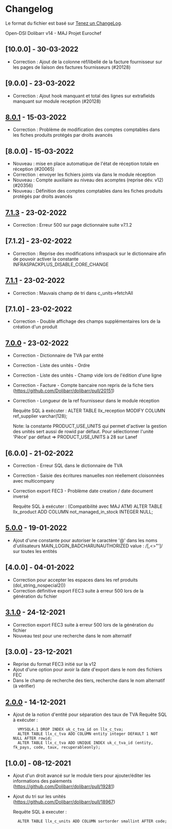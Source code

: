 # Changelog
Le format du fichier est basé sur [Tenez un ChangeLog](http://keepachangelog.com/fr/1.0.0/).

Open-DSI Dolibarr v14 - MAJ Projet Eurochef

## [10.0.0] - 30-03-2022
- Correction : Ajout de la colonne réf/libellé de la facture fournisseur sur les pages de liaison des factures fournisseurs (#20128)

## [9.0.0] - 23-03-2022
- Correction : Ajout hook manquant et total des lignes sur extrafields manquant sur module reception (#20128)

## [8.0.1] - 15-03-2022
- Correction : Problème de modification des comptes comptables dans les fiches produits protégés par droits avancés

## [8.0.0] - 15-03-2022
- Nouveau : mise en place automatique de l'état de réception totale en réception (#20065)
- Correction : envoyer les fichiers joints via dans le module réception
- Nouveau : Compte auxiliaire au niveau des acomptes (reprise dév. v12) (#20356)
- Nouveau : Définition des comptes comptables dans les fiches produits protégés par droits avancés

## [7.1.3] - 23-02-2022
- Correction : Erreur 500 sur page dictionnaire suite v7.1.2

## [7.1.2] - 23-02-2022
- Correction : Reprise des modifications infraspack sur le dictionnaire afin de pouvoir activer la constante INFRASPACKPLUS_DISABLE_CORE_CHANGE

## [7.1.1] - 23-02-2022
- Correction : Mauvais champ de tri dans c_units->fetchAll

## [7.1.0] - 23-02-2022
- Correction - Double affichage des champs supplémentaires lors de la création d'un produit

## [7.0.0] - 23-02-2022
- Correction - Dictionnaire de TVA par entité
- Correction - Liste des unités - Ordre
- Correction - Liste des unités - Champ vide lors de l'édition d'une ligne
- Correction - Facture - Compte bancaire non repris de la fiche tiers (https://github.com/Dolibarr/dolibarr/pull/20151)
- Correction - Longueur de la ref fournisseur dans le module réception

	Requête SQL à exécuter :
    ALTER TABLE llx_reception MODIFY COLUMN ref_supplier varchar(128);

    Note: la constante PRODUCT_USE_UNITS qui permet d'activer la gestion des unités sert aussi de rowid par défaut. 
          Pour sélectionner l'unité 'Pièce' par défaut => PRODUCT_USE_UNITS à 28 sur Lanef 

## [6.0.0] - 21-02-2022
- Correction - Erreur SQL dans le dictionnaire de TVA
- Correction - Saisie des écritures manuelles non réellement cloisonnées avec multicompany
- Correction export FEC3 - Problème date creation / date document inversé
  
	Requête SQL à exécuter : (Compatibilité avec MAJ ATM)
  	ALTER TABLE llx_product ADD COLUMN not_managed_in_stock INTEGER NULL;

## [5.0.0] - 19-01-2022
- Ajout d'une constante pour autoriser le caractère '@' dans les noms d'utilisateurs
	MAIN_LOGIN_BADCHARUNAUTHORIZED		value : /[,<>"\']/	sur toutes les entités

## [4.0.0] - 04-01-2022
- Correction pour accepter les espaces dans les ref produits (dol_string_nospecial2())
- Correction définitive export FEC3 suite à erreur 500 lors de la génération du fichier

## [3.1.0] - 24-12-2021
- Correction export FEC3 suite à erreur 500 lors de la génération du fichier
- Nouveau test pour une recherche dans le nom alternatif

## [3.0.0] - 23-12-2021
- Reprise du format FEC3 initié sur la v12
- Ajout d'une option pour avoir la date d'export dans le nom des fichiers FEC
- Dans le champ de recherche des tiers, recherche dans le nom alternatif (à vérifier)

## [2.0.0] - 14-12-2021
- Ajout de la notion d'entité pour séparation des taux de TVA
	Requête SQL à exécuter : 
	
		VMYSQL4.1 DROP INDEX uk_c_tva_id on llx_c_tva;
		ALTER TABLE llx_c_tva ADD COLUMN entity integer DEFAULT 1 NOT NULL AFTER rowid;
		ALTER TABLE llx_c_tva ADD UNIQUE INDEX uk_c_tva_id (entity, fk_pays, code, taux, recuperableonly);

## [1.0.0] - 08-12-2021
- Ajout d'un droit avancé sur le module tiers pour ajouter/éditer les informations des paiements (https://github.com/Dolibarr/dolibarr/pull/19281)
- Ajout du tri sur les unités (https://github.com/Dolibarr/dolibarr/pull/18967)

	Requête SQL à executer : 
	
		ALTER TABLE llx_c_units ADD COLUMN sortorder smallint AFTER code;

[Non Distribué]: 
[9.0.0]: 
[8.0.1]: 
[8.0.0]: 
[7.1.3]: 
[7.1.2]: 
[7.1.1]: 
[7.1.0]: 
[7.0.0]: 
[6.0.0]: 
[5.0.0]: 
[4.0.0]: 
[3.1.0]: 
[3.0.0]: 
[2.0.0]: 
[1.0.0]: 